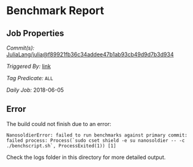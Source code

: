 # Benchmark Report

## Job Properties

*Commit(s):* [JuliaLang/julia@f89921fb36c34addee47b1ab93cb49d9d7b3d934](https://github.com/JuliaLang/julia/commit/f89921fb36c34addee47b1ab93cb49d9d7b3d934)

*Triggered By:* [link](https://github.com/JuliaLang/julia/commit/f89921fb36c34addee47b1ab93cb49d9d7b3d934#commitcomment-29242741)

*Tag Predicate:* `ALL`

*Daily Job:* 2018-06-05

## Error

The build could not finish due to an error:

```
NanosoldierError: failed to run benchmarks against primary commit: failed process: Process(`sudo cset shield -e su nanosoldier -- -c ./benchscript.sh`, ProcessExited(1)) [1]
```

Check the logs folder in this directory for more detailed output.

